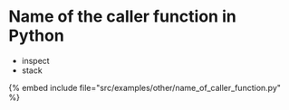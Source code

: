 # Name of the caller function in Python

* inspect
* stack

{% embed include file="src/examples/other/name_of_caller_function.py" %}

